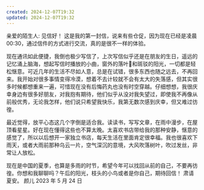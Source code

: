 ```yaml
---
created: 2024-12-07T19:32
updated: 2024-12-07T19:32
---
```

亲爱的陌生人:
见信好！
这是我的第一封信，说来有些仓促，因为现在已经是凌晨00:30，通过信件的方式进行交流，真的是很不一样的体验。

现在通讯如此便捷，我倒也极少写信了，上次写信似乎还是在朋友的生日，遥远的记忆涌上脑海，想起写信时播放的小曲，窗外的落叶🍂和斑驳的阳光，一切都是轻松惬意。可近几年的生活不尽如人意，总是在试错，很多东西也随之远去，不再回来。我开始对很多事情变得冷漠，想着不去计较就不会有太大的失落感，但其实很多时候都想重来一遍，可惜现在没有后悔药丸也没有时空穿越。仔细想想，我很庆幸身边有很多好朋友，对我抱有期待，他们似乎从没对我失望过，即使我不再像从前般优秀，无论我怎样，他们说只希望我快乐，我第无数次感到庆幸，但又难过彷徨。

最近觉得，放平心态这几个字倒是适合我。读读书，写写文章，在雨中漫步，在屋顶看星星。好在现在懂得这些也不算太晚。太喜欢书店带给我的那种安静，惬意的感觉了，所以以后想开一家独立书店，每天生活在里面肯定很幸福。我也很喜欢下雨天，或者大雨前那种乌云一片，空气深沉的意境，大风吹落树叶，吹过发丝，非常让人放松。

现在是中国的夏季，也算是多雨的时节，希望今年可以找回从前的自己，不要再彷徨。你想和我聊聊吗？午后的阳光，枝头的小鸟或者是你自己，期待回信！
肃请夏安。
颜儿
2023 年 5 月 24 日